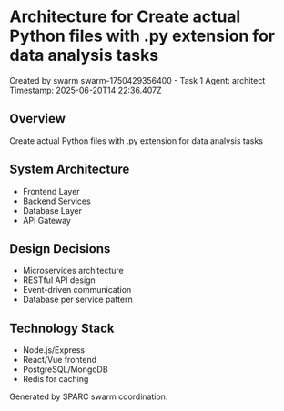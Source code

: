 # Architecture for Create actual Python files with .py extension for data analysis tasks

Created by swarm swarm-1750429356400 - Task 1
Agent: architect
Timestamp: 2025-06-20T14:22:36.407Z

## Overview
Create actual Python files with .py extension for data analysis tasks

## System Architecture
- Frontend Layer
- Backend Services
- Database Layer
- API Gateway

## Design Decisions
- Microservices architecture
- RESTful API design
- Event-driven communication
- Database per service pattern

## Technology Stack
- Node.js/Express
- React/Vue frontend
- PostgreSQL/MongoDB
- Redis for caching

Generated by SPARC swarm coordination.
